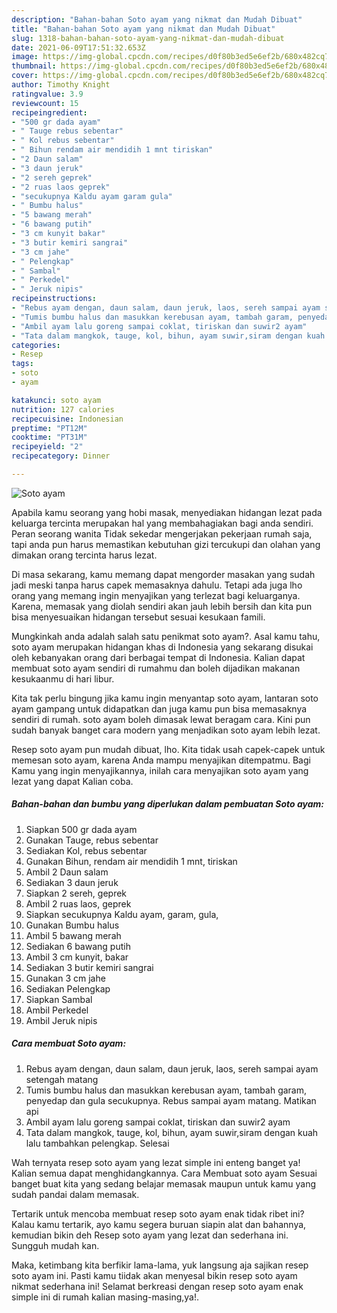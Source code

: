 ```yaml
---
description: "Bahan-bahan Soto ayam yang nikmat dan Mudah Dibuat"
title: "Bahan-bahan Soto ayam yang nikmat dan Mudah Dibuat"
slug: 1318-bahan-bahan-soto-ayam-yang-nikmat-dan-mudah-dibuat
date: 2021-06-09T17:51:32.653Z
image: https://img-global.cpcdn.com/recipes/d0f80b3ed5e6ef2b/680x482cq70/soto-ayam-foto-resep-utama.jpg
thumbnail: https://img-global.cpcdn.com/recipes/d0f80b3ed5e6ef2b/680x482cq70/soto-ayam-foto-resep-utama.jpg
cover: https://img-global.cpcdn.com/recipes/d0f80b3ed5e6ef2b/680x482cq70/soto-ayam-foto-resep-utama.jpg
author: Timothy Knight
ratingvalue: 3.9
reviewcount: 15
recipeingredient:
- "500 gr dada ayam"
- " Tauge rebus sebentar"
- " Kol rebus sebentar"
- " Bihun rendam air mendidih 1 mnt tiriskan"
- "2 Daun salam"
- "3 daun jeruk"
- "2 sereh geprek"
- "2 ruas laos geprek"
- "secukupnya Kaldu ayam garam gula"
- " Bumbu halus"
- "5 bawang merah"
- "6 bawang putih"
- "3 cm kunyit bakar"
- "3 butir kemiri sangrai"
- "3 cm jahe"
- " Pelengkap"
- " Sambal"
- " Perkedel"
- " Jeruk nipis"
recipeinstructions:
- "Rebus ayam dengan, daun salam, daun jeruk, laos, sereh sampai ayam setengah matang"
- "Tumis bumbu halus dan masukkan kerebusan ayam, tambah garam, penyedap dan gula secukupnya. Rebus sampai ayam matang. Matikan api"
- "Ambil ayam lalu goreng sampai coklat, tiriskan dan suwir2 ayam"
- "Tata dalam mangkok, tauge, kol, bihun, ayam suwir,siram dengan kuah lalu tambahkan pelengkap. Selesai"
categories:
- Resep
tags:
- soto
- ayam

katakunci: soto ayam 
nutrition: 127 calories
recipecuisine: Indonesian
preptime: "PT12M"
cooktime: "PT31M"
recipeyield: "2"
recipecategory: Dinner

---
```



![Soto ayam](https://img-global.cpcdn.com/recipes/d0f80b3ed5e6ef2b/680x482cq70/soto-ayam-foto-resep-utama.jpg)

Apabila kamu seorang yang hobi masak, menyediakan hidangan lezat pada keluarga tercinta merupakan hal yang membahagiakan bagi anda sendiri. Peran seorang  wanita Tidak sekedar mengerjakan pekerjaan rumah saja, tapi anda pun harus memastikan kebutuhan gizi tercukupi dan olahan yang dimakan orang tercinta harus lezat.

Di masa  sekarang, kamu memang dapat mengorder masakan yang sudah jadi meski tanpa harus capek memasaknya dahulu. Tetapi ada juga lho orang yang memang ingin menyajikan yang terlezat bagi keluarganya. Karena, memasak yang diolah sendiri akan jauh lebih bersih dan kita pun bisa menyesuaikan hidangan tersebut sesuai kesukaan famili. 



Mungkinkah anda adalah salah satu penikmat soto ayam?. Asal kamu tahu, soto ayam merupakan hidangan khas di Indonesia yang sekarang disukai oleh kebanyakan orang dari berbagai tempat di Indonesia. Kalian dapat membuat soto ayam sendiri di rumahmu dan boleh dijadikan makanan kesukaanmu di hari libur.

Kita tak perlu bingung jika kamu ingin menyantap soto ayam, lantaran soto ayam gampang untuk didapatkan dan juga kamu pun bisa memasaknya sendiri di rumah. soto ayam boleh dimasak lewat beragam cara. Kini pun sudah banyak banget cara modern yang menjadikan soto ayam lebih lezat.

Resep soto ayam pun mudah dibuat, lho. Kita tidak usah capek-capek untuk memesan soto ayam, karena Anda mampu menyajikan ditempatmu. Bagi Kamu yang ingin menyajikannya, inilah cara menyajikan soto ayam yang lezat yang dapat Kalian coba.

<!--inarticleads1-->

##### Bahan-bahan dan bumbu yang diperlukan dalam pembuatan Soto ayam:

1. Siapkan 500 gr dada ayam
1. Gunakan  Tauge, rebus sebentar
1. Sediakan  Kol, rebus sebentar
1. Gunakan  Bihun, rendam air mendidih 1 mnt, tiriskan
1. Ambil 2 Daun salam
1. Sediakan 3 daun jeruk
1. Siapkan 2 sereh, geprek
1. Ambil 2 ruas laos, geprek
1. Siapkan secukupnya Kaldu ayam, garam, gula,
1. Gunakan  Bumbu halus
1. Ambil 5 bawang merah
1. Sediakan 6 bawang putih
1. Ambil 3 cm kunyit, bakar
1. Sediakan 3 butir kemiri sangrai
1. Gunakan 3 cm jahe
1. Sediakan  Pelengkap
1. Siapkan  Sambal
1. Ambil  Perkedel
1. Ambil  Jeruk nipis




<!--inarticleads2-->

##### Cara membuat Soto ayam:

1. Rebus ayam dengan, daun salam, daun jeruk, laos, sereh sampai ayam setengah matang
1. Tumis bumbu halus dan masukkan kerebusan ayam, tambah garam, penyedap dan gula secukupnya. Rebus sampai ayam matang. Matikan api
1. Ambil ayam lalu goreng sampai coklat, tiriskan dan suwir2 ayam
1. Tata dalam mangkok, tauge, kol, bihun, ayam suwir,siram dengan kuah lalu tambahkan pelengkap. Selesai




Wah ternyata resep soto ayam yang lezat simple ini enteng banget ya! Kalian semua dapat menghidangkannya. Cara Membuat soto ayam Sesuai banget buat kita yang sedang belajar memasak maupun untuk kamu yang sudah pandai dalam memasak.

Tertarik untuk mencoba membuat resep soto ayam enak tidak ribet ini? Kalau kamu tertarik, ayo kamu segera buruan siapin alat dan bahannya, kemudian bikin deh Resep soto ayam yang lezat dan sederhana ini. Sungguh mudah kan. 

Maka, ketimbang kita berfikir lama-lama, yuk langsung aja sajikan resep soto ayam ini. Pasti kamu tiidak akan menyesal bikin resep soto ayam nikmat sederhana ini! Selamat berkreasi dengan resep soto ayam enak simple ini di rumah kalian masing-masing,ya!.

